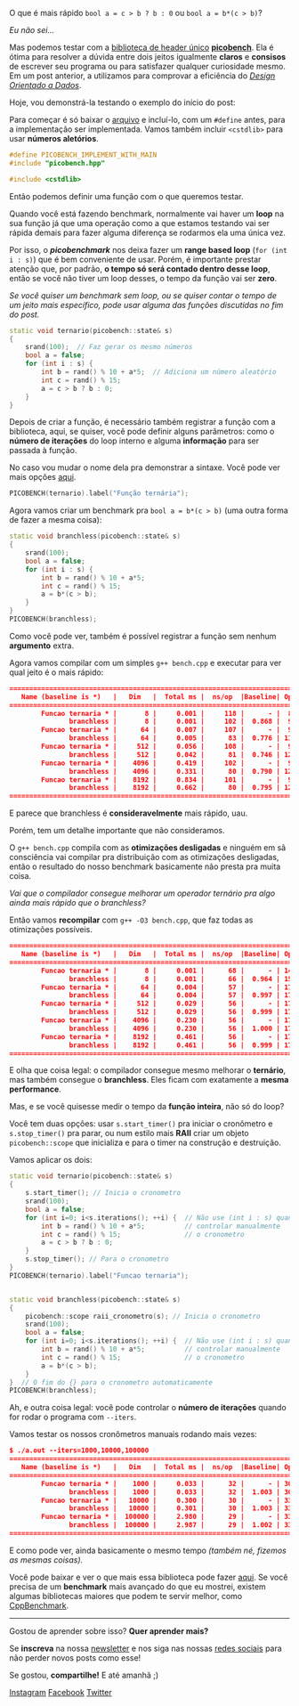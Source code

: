 O que é mais rápido `bool a = c > b ? b : 0` ou `bool a = b*(c > b)`?

*Eu não sei...*

Mas podemos testar com a [biblioteca de header
único](2020/07/22/bibliotecas-de-header-unico/)
**[picobench](https://github.com/iboB/picobench)**. Ela é ótima para resolver a
dúvida entre dois jeitos igualmente **claros** e **consisos** de escrever seu
programa ou para satisfazer qualquer curiosidade mesmo. Em um post anterior, a
utilizamos para comprovar a eficiência do [*Design Orientado a
Dados*](https://moskoscode.com/2020/07/25/o-super-veloz-design-orientado-a-dados/).

Hoje, vou demonstrá-la testando o exemplo do início do post:

Para começar é só baixar o
[arquivo](https://github.com/iboB/picobench/blob/master/include/picobench/picobench.hpp)
e incluí-lo, com um `#define` antes, para a implementação ser implementada.
Vamos também incluir `<cstdlib>` para usar **números aletórios**.

```cpp
#define PICOBENCH_IMPLEMENT_WITH_MAIN
#include "picobench.hpp"

#include <cstdlib>
```

Então podemos definir uma função com o que queremos testar.

Quando você está fazendo benchmark, normalmente vai haver um **loop** na sua
função já que uma operação como a que estamos testando vai ser rápida demais
para fazer alguma diferença se rodarmos ela uma única vez.

Por isso, o ***picobenchmark*** nos deixa fazer um **range based loop** (`for
(int i : s)`) que é bem conveniente de usar. Porém, é importante prestar
atenção que, por padrão, **o tempo só será contado dentro desse loop**, então
se você não tiver um loop desses, o tempo da função vai ser **zero**.

*Se você quiser um benchmark sem loop, ou se quiser contar o tempo de um jeito
mais específico, pode usar alguma das funções discutidas no fim do post.*

```cpp
static void ternario(picobench::state& s)
{
    srand(100);  // Faz gerar os mesmo números
    bool a = false;
    for (int i : s) {
        int b = rand() % 10 + a*5;  // Adiciona um número aleatório
        int c = rand() % 15;
        a = c > b ? b : 0;
    }
}
```

Depois de criar a função, é necessário também registrar a função com a
biblioteca, aqui, se quiser, você pode definir alguns parâmetros: como o
**número de iterações** do loop interno e alguma **informação** para ser
passada à função.

No caso vou mudar o nome dela pra demonstrar a sintaxe. Você pode ver mais
opções [aqui](https://github.com/iboB/picobench#baseline).

```cpp
PICOBENCH(ternario).label("Função ternária");
```

Agora vamos criar um benchmark pra `bool a = b*(c > b)` (uma outra forma de
fazer a mesma coisa):

```cpp
static void branchless(picobench::state& s)
{
    srand(100);
    bool a = false;
    for (int i : s) {
        int b = rand() % 10 + a*5;
        int c = rand() % 15;
        a = b*(c > b);
    }
}
PICOBENCH(branchless);
```

Como você pode ver, também é possível registrar a função sem nenhum
**argumento** extra.

Agora vamos compilar com um simples `g++ bench.cpp` e executar para ver qual
jeito é o mais rápido:

```json
===============================================================================
   Name (baseline is *)   |   Dim   |  Total ms |  ns/op  |Baseline| Ops/second
===============================================================================
        Funcao ternaria * |       8 |     0.001 |     118 |      - |  8447729.7
               branchless |       8 |     0.001 |     102 |  0.868 |  9732360.1
        Funcao ternaria * |      64 |     0.007 |     107 |      - |  9292870.6
               branchless |      64 |     0.005 |      83 |  0.776 | 11978289.4
        Funcao ternaria * |     512 |     0.056 |     108 |      - |  9189460.8
               branchless |     512 |     0.042 |      81 |  0.746 | 12310355.6
        Funcao ternaria * |    4096 |     0.419 |     102 |      - |  9773183.9
               branchless |    4096 |     0.331 |      80 |  0.790 | 12363342.2
        Funcao ternaria * |    8192 |     0.834 |     101 |      - |  9828139.5
               branchless |    8192 |     0.662 |      80 |  0.795 | 12370081.7
===============================================================================
```

E parece que branchless é **consideravelmente** mais rápido, uau.

Porém, tem um detalhe importante que não consideramos.

O `g++ bench.cpp` compila com as **otimizações desligadas** e ninguém em sã
consciência vai compilar pra distribuição com as otimizações desligadas, então
o resultado do nosso benchmark basicamente não presta pra muita coisa.

*Vai que o compilador consegue melhorar um operador ternário pra algo ainda
mais rápido que o branchless?*

Então vamos **recompilar** com `g++ -O3 bench.cpp`, que faz todas as
otimizações possíveis.

```json
===============================================================================
   Name (baseline is *)   |   Dim   |  Total ms |  ns/op  |Baseline| Ops/second
===============================================================================
        Funcao ternaria * |       8 |     0.001 |      68 |      - | 14545454.5
               branchless |       8 |     0.001 |      66 |  0.964 | 15094339.6
        Funcao ternaria * |      64 |     0.004 |      57 |      - | 17292623.6
               branchless |      64 |     0.004 |      57 |  0.997 | 17348875.0
        Funcao ternaria * |     512 |     0.029 |      56 |      - | 17680168.5
               branchless |     512 |     0.029 |      56 |  0.999 | 17704623.3
        Funcao ternaria * |    4096 |     0.230 |      56 |      - | 17771761.3
               branchless |    4096 |     0.230 |      56 |  1.000 | 17779243.9
        Funcao ternaria * |    8192 |     0.461 |      56 |      - | 17775617.5
               branchless |    8192 |     0.461 |      56 |  0.999 | 17788046.1
===============================================================================
```

E olha que coisa legal: o compilador consegue mesmo melhorar o **ternário**,
mas também consegue o **branchless**. Eles ficam com exatamente a **mesma
performance**.

Mas, e se você quisesse medir o tempo da **função inteira**, não só do loop?

Você tem duas opções: usar `s.start_timer()` pra iniciar o cronômetro e
`s.stop_timer()` pra parar, ou num estilo mais **RAII** criar um objeto
`picobench::scope` que inicializa e para o timer na construção e destruição.

Vamos aplicar os dois:

```cpp
static void ternario(picobench::state& s)
{
    s.start_timer(); // Inicia o cronometro
    srand(100);
    bool a = false;
    for (int i=0; i<s.iterations(); ++i) {  // Não use (int i : s) quando
        int b = rand() % 10 + a*5;          // controlar manualmente
        int c = rand() % 15;                // o cronometro
        a = c > b ? b : 0;
    }
    s.stop_timer(); // Para o cronometro
}
PICOBENCH(ternario).label("Funcao ternaria");


static void branchless(picobench::state& s)
{
    picobench::scope raii_cronometro(s); // Inicia o cronometro
    srand(100);
    bool a = false;
    for (int i=0; i<s.iterations(); ++i) {  // Não use (int i : s) quando
        int b = rand() % 10 + a*5;          // controlar manualmente
        int c = rand() % 15;                // o cronometro
        a = b*(c > b);
    }
}  // O fim do {} para o cronometro automaticamente
PICOBENCH(branchless);
```

Ah, e outra coisa legal: você pode controlar o **número de iterações** quando
for rodar o programa com `--iters`.

Vamos testar os nossos cronômetros manuais rodando mais vezes:

```json
$ ./a.out --iters=1000,10000,100000
===============================================================================
   Name (baseline is *)   |   Dim   |  Total ms |  ns/op  |Baseline| Ops/second
===============================================================================
        Funcao ternaria * |    1000 |     0.033 |      32 |      - | 30729518.8
               branchless |    1000 |     0.033 |      32 |  1.003 | 30642887.8
        Funcao ternaria * |   10000 |     0.300 |      30 |      - | 33280860.5
               branchless |   10000 |     0.301 |      30 |  1.003 | 33195902.3
        Funcao ternaria * |  100000 |     2.980 |      29 |      - | 33558758.7
               branchless |  100000 |     2.987 |      29 |  1.002 | 33476893.4
===============================================================================
```

E como pode ver, ainda basicamente o mesmo tempo *(também né, fizemos as mesmas
coisas).*

Você pode baixar e ver o que mais essa biblioteca pode fazer
[aqui](https://github.com/iboB/picobench).  Se você precisa de um **benchmark**
mais avançado do que eu mostrei, existem algumas bibliotecas maiores que podem
te servir melhor, como
[CppBenchmark](https://github.com/chronoxor/CppBenchmark/).


------

Gostou de aprender sobre isso? **Quer aprender mais?**

Se **inscreva** na nossa [newsletter](https://moskoscode.com/newsletter) e nos
siga nas nossas [redes sociais](https://linktr.ee/moskoscode) para não perder
novos posts como esse!

Se gostou, **compartilhe!** E até amanhã ;)

[Instagram](https://www.instagram.com/moskoscode)
[Facebook](https://www.facebook.com/moskoscode)
[Twitter](https://www.twitter.com/moskoscode)

